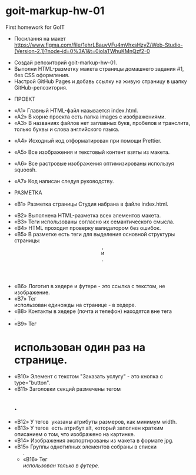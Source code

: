 # goit-markup-hw-01

First homework for GoIT

- Посилання на макет https://www.figma.com/file/1ehrLBauvVFu4mVhxsHzyZ/Web-Studio-(Version-2.1)?node-id=0%3A1&t=0iolaTWhuKMnQzf2-0

* Создай репозиторий goit-markup-hw-01.
* Выполни HTML-разметку макета страницы домашнего задания #1, без CSS оформления.
* Настрой GitHub Pages и добавь ссылку на живую страницу в шапку GitHub-репозитория.

- ПРОЕКТ

* «A1» Главный HTML-файл называется index.html.
* «A2» В корне проекта есть папка images с изображениями.
* «A3» В названиях файлов нет заглавных букв, пробелов и транслита, только буквы и слова английского языка.

- «A4» Исходный код отформатирован при помощи Prettier.

* «A5» Все изображения и текстовый контент взяты из макета.

- «A6» Все растровые изображения оптимизированы используя squoosh.
- «A7» Код написан следуя руководству.

- РАЗМЕТКА

* «B1» Разметка страницы Студия набрана в файле index.html.

- «B2» Выполнена HTML-разметка всех элементов макета.
- «B3» Теги использованы согласно их семантического смысла.
- «B4» HTML проходит проверку валидатором без ошибок.
- «B5» В разметке есть теги для выделения основной структуры страницы: <header>, <main> и <footer>.
- «B6» Логотип в хедере и футере - это ссылка с текстом, не изображение.
- «B7» Тег <nav> использован единожды на странице - в хедере.
- «B8» Контакты в хедере (почта и телефон) находятся вне тега <nav>.
- «B9» Тег <h1> использован один раз на странице.
- «B10» Элемент с текстом "Заказать услугу" - это кнопка с type="button".
- «B11» Заголовки секций размечены тегом <h2>.
- «B12» У тегов <img> указаны атрибуты размеров, как минимум width.
- «B13» У тегов <img> есть атрибут alt, который заполнен кратким описанием о том, что изображено на картинке.
- «B14» Изображения экспортированы из макета в формате jpg.
- «B15» Группы однотипных элементов собраны в списки <ul>.
- «B16» Тег <address> использован только в футере.
